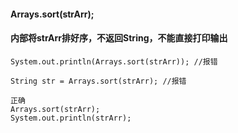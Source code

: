 #### Arrays.sort(strArr);
#### 内部将strArr排好序，不返回String，不能直接打印输出
```
System.out.println(Arrays.sort(strArr)); //报错
```
```
String str = Arrays.sort(strArr); //报错
```
```
正确
Arrays.sort(strArr); 
System.out.println(strArr);
```
